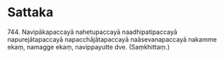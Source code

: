 # Sattaka

744\. Navipākapaccayā nahetupaccayā naadhipatipaccayā napurejātapaccayā napacchājātapaccayā naāsevanapaccayā nakamme ekaṃ, namagge ekaṃ, navippayutte dve. (Saṃkhittaṃ.)
